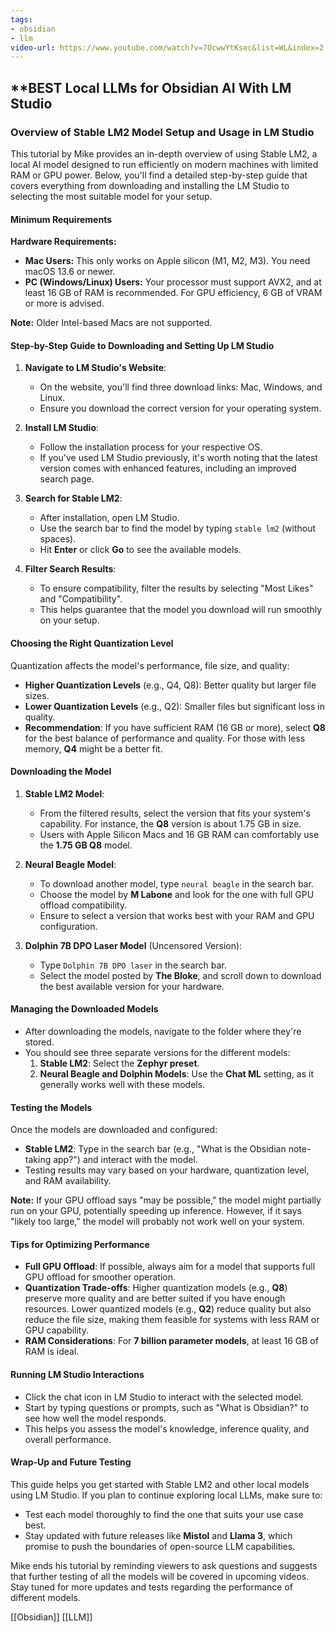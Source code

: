 ```yaml
---
tags:
- obsidian
- llm
video-url: https://www.youtube.com/watch?v=7OcwwYtKsec&list=WL&index=2
---
```

## **BEST Local LLMs for Obsidian AI With LM Studio

### Overview of Stable LM2 Model Setup and Usage in LM Studio

This tutorial by Mike provides an in-depth overview of using Stable LM2, a local AI model designed to run efficiently on modern machines with limited RAM or GPU power. Below, you'll find a detailed step-by-step guide that covers everything from downloading and installing the LM Studio to selecting the most suitable model for your setup.

#### Minimum Requirements

**Hardware Requirements:**
- **Mac Users:** This only works on Apple silicon (M1, M2, M3). You need macOS 13.6 or newer.
- **PC (Windows/Linux) Users:** Your processor must support AVX2, and at least 16 GB of RAM is recommended. For GPU efficiency, 6 GB of VRAM or more is advised.

**Note:** Older Intel-based Macs are not supported.

#### Step-by-Step Guide to Downloading and Setting Up LM Studio

1. **Navigate to LM Studio's Website**:
   - On the website, you'll find three download links: Mac, Windows, and Linux.
   - Ensure you download the correct version for your operating system.

2. **Install LM Studio**:
   - Follow the installation process for your respective OS.
   - If you've used LM Studio previously, it's worth noting that the latest version comes with enhanced features, including an improved search page.

3. **Search for Stable LM2**:
   - After installation, open LM Studio.
   - Use the search bar to find the model by typing `stable lm2` (without spaces).
   - Hit **Enter** or click **Go** to see the available models.

4. **Filter Search Results**:
   - To ensure compatibility, filter the results by selecting "Most Likes" and "Compatibility".
   - This helps guarantee that the model you download will run smoothly on your setup.

#### Choosing the Right Quantization Level

Quantization affects the model's performance, file size, and quality:

- **Higher Quantization Levels** (e.g., Q4, Q8): Better quality but larger file sizes.
- **Lower Quantization Levels** (e.g., Q2): Smaller files but significant loss in quality.
- **Recommendation**: If you have sufficient RAM (16 GB or more), select **Q8** for the best balance of performance and quality. For those with less memory, **Q4** might be a better fit.

#### Downloading the Model

1. **Stable LM2 Model**:
   - From the filtered results, select the version that fits your system's capability. For instance, the **Q8** version is about 1.75 GB in size.
   - Users with Apple Silicon Macs and 16 GB RAM can comfortably use the **1.75 GB Q8** model.

2. **Neural Beagle Model**:
   - To download another model, type `neural beagle` in the search bar.
   - Choose the model by **M Labone** and look for the one with full GPU offload compatibility.
   - Ensure to select a version that works best with your RAM and GPU configuration.

3. **Dolphin 7B DPO Laser Model** (Uncensored Version):
   - Type `Dolphin 7B DPO laser` in the search bar.
   - Select the model posted by **The Bloke**, and scroll down to download the best available version for your hardware.

#### Managing the Downloaded Models

- After downloading the models, navigate to the folder where they're stored.
- You should see three separate versions for the different models:
  1. **Stable LM2**: Select the **Zephyr preset**.
  2. **Neural Beagle and Dolphin Models**: Use the **Chat ML** setting, as it generally works well with these models.

#### Testing the Models

Once the models are downloaded and configured:

- **Stable LM2**: Type in the search bar (e.g., "What is the Obsidian note-taking app?") and interact with the model.
- Testing results may vary based on your hardware, quantization level, and RAM availability.

**Note:** If your GPU offload says "may be possible," the model might partially run on your GPU, potentially speeding up inference. However, if it says "likely too large," the model will probably not work well on your system.

#### Tips for Optimizing Performance

- **Full GPU Offload**: If possible, always aim for a model that supports full GPU offload for smoother operation.
- **Quantization Trade-offs**: Higher quantization models (e.g., **Q8**) preserve more quality and are better suited if you have enough resources. Lower quantized models (e.g., **Q2**) reduce quality but also reduce the file size, making them feasible for systems with less RAM or GPU capability.
- **RAM Considerations**: For **7 billion parameter models**, at least 16 GB of RAM is ideal.

#### Running LM Studio Interactions

- Click the chat icon in LM Studio to interact with the selected model.
- Start by typing questions or prompts, such as "What is Obsidian?" to see how well the model responds.
- This helps you assess the model's knowledge, inference quality, and overall performance.

#### Wrap-Up and Future Testing

This guide helps you get started with Stable LM2 and other local models using LM Studio. If you plan to continue exploring local LLMs, make sure to:

- Test each model thoroughly to find the one that suits your use case best.
- Stay updated with future releases like **Mistol** and **Llama 3**, which promise to push the boundaries of open-source LLM capabilities.

Mike ends his tutorial by reminding viewers to ask questions and suggests that further testing of all the models will be covered in upcoming videos. Stay tuned for more updates and tests regarding the performance of different models.

[[Obsidian]]  [[LLM]] 